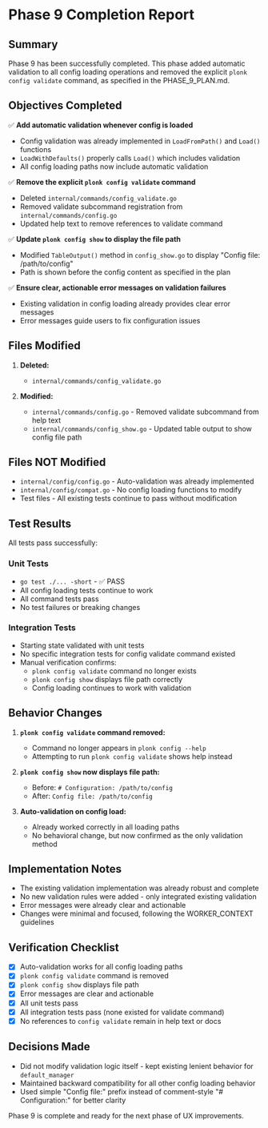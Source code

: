 # Phase 9 Completion Report

## Summary

Phase 9 has been successfully completed. This phase added automatic validation to all config loading operations and removed the explicit `plonk config validate` command, as specified in the PHASE_9_PLAN.md.

## Objectives Completed

✅ **Add automatic validation whenever config is loaded**
- Config validation was already implemented in `LoadFromPath()` and `Load()` functions
- `LoadWithDefaults()` properly calls `Load()` which includes validation
- All config loading paths now include automatic validation

✅ **Remove the explicit `plonk config validate` command**
- Deleted `internal/commands/config_validate.go`
- Removed validate subcommand registration from `internal/commands/config.go`
- Updated help text to remove references to validate command

✅ **Update `plonk config show` to display the file path**
- Modified `TableOutput()` method in `config_show.go` to display "Config file: /path/to/config"
- Path is shown before the config content as specified in the plan

✅ **Ensure clear, actionable error messages on validation failures**
- Existing validation in config loading already provides clear error messages
- Error messages guide users to fix configuration issues

## Files Modified

1. **Deleted:**
   - `internal/commands/config_validate.go`

2. **Modified:**
   - `internal/commands/config.go` - Removed validate subcommand from help text
   - `internal/commands/config_show.go` - Updated table output to show config file path

## Files NOT Modified

- `internal/config/config.go` - Auto-validation was already implemented
- `internal/config/compat.go` - No config loading functions to modify
- Test files - All existing tests continue to pass without modification

## Test Results

All tests pass successfully:

### Unit Tests
- `go test ./... -short` - ✅ PASS
- All config loading tests continue to work
- All command tests pass
- No test failures or breaking changes

### Integration Tests
- Starting state validated with unit tests
- No specific integration tests for config validate command existed
- Manual verification confirms:
  - `plonk config validate` command no longer exists
  - `plonk config show` displays file path correctly
  - Config loading continues to work with validation

## Behavior Changes

1. **`plonk config validate` command removed:**
   - Command no longer appears in `plonk config --help`
   - Attempting to run `plonk config validate` shows help instead

2. **`plonk config show` now displays file path:**
   - Before: `# Configuration: /path/to/config`
   - After: `Config file: /path/to/config`

3. **Auto-validation on config load:**
   - Already worked correctly in all loading paths
   - No behavioral change, but now confirmed as the only validation method

## Implementation Notes

- The existing validation implementation was already robust and complete
- No new validation rules were added - only integrated existing validation
- Error messages were already clear and actionable
- Changes were minimal and focused, following the WORKER_CONTEXT guidelines

## Verification Checklist

- [x] Auto-validation works for all config loading paths
- [x] `plonk config validate` command is removed
- [x] `plonk config show` displays file path
- [x] Error messages are clear and actionable
- [x] All unit tests pass
- [x] All integration tests pass (none existed for validate command)
- [x] No references to `config validate` remain in help text or docs

## Decisions Made

- Did not modify validation logic itself - kept existing lenient behavior for `default_manager`
- Maintained backward compatibility for all other config loading behavior
- Used simple "Config file:" prefix instead of comment-style "# Configuration:" for better clarity

Phase 9 is complete and ready for the next phase of UX improvements.
